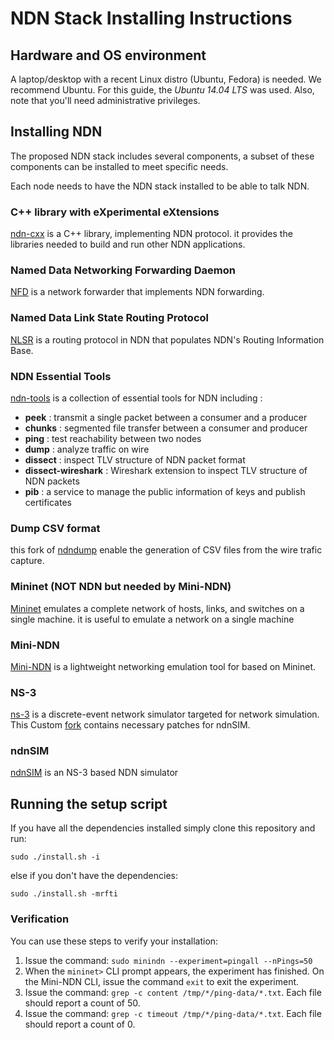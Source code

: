 NDN Stack Installing Instructions
================================
## Hardware and OS environment 

A laptop/desktop with a recent Linux distro (Ubuntu, Fedora) is needed.
We recommend Ubuntu. For this guide, the _Ubuntu 14.04 LTS_ was used.
Also, note that you'll need administrative privileges.

## Installing NDN

The proposed NDN stack includes several components, a subset of these components can be installed to meet specific needs.

Each node needs to have the NDN stack installed to be able to talk NDN. 

### C++ library with eXperimental eXtensions

[ndn-cxx](https://github.com/named-data/ndn-cxx) is a C++ library, implementing NDN protocol. it provides the libraries needed to build and run other NDN applications.

### Named Data Networking Forwarding Daemon 

[NFD](https://github.com/named-data/nfd) is a network forwarder that implements NDN forwarding. 

### Named Data Link State Routing Protocol

[NLSR](https://github.com/named-data/NLSR) is a routing protocol in NDN that populates NDN's Routing Information Base.

### NDN Essential Tools

[ndn-tools](https://github.com/named-data/ndn-tools) is a collection of essential tools for NDN including :

* **peek** : transmit a single packet between a consumer and a producer
* **chunks** : segmented file transfer between a consumer and producer
* **ping** : test reachability between two nodes
* **dump** : analyze traffic on wire
* **dissect** : inspect TLV structure of NDN packet format
* **dissect-wireshark** : Wireshark extension to inspect TLV structure of NDN packets
* **pib** : a service to manage the public information of keys and publish certificates

### Dump CSV format

this fork of [ndndump](https://github.com/charifmahmoudi/ndndump) enable the generation of CSV files from the wire trafic capture.

### Mininet (NOT NDN but needed by Mini-NDN)

[Mininet](https://github.com/mininet/mininet) emulates a complete network of hosts, links, and switches on a single machine. it is useful to emulate a network on a single machine

### Mini-NDN
[Mini-NDN](https://github.com/named-data/mini-ndn) is a lightweight networking emulation tool for based on Mininet. 

### NS-3

[ns-3](http://www.nsnam.org/) is a discrete-event network simulator targeted for network simulation. This Custom [fork](https://github.com/cawka/ns-3-dev-ndnSIM) contains necessary patches for ndnSIM.

### ndnSIM

[ndnSIM](http://ndnsim.net/2.0/getting-started.html) is an NS-3 based NDN simulator

## Running the setup script

If you have all the dependencies installed simply clone this repository and run:

    sudo ./install.sh -i

else if you don't have the dependencies:

    sudo ./install.sh -mrfti

### Verification

You can use these steps to verify your installation:

1. Issue the command: `sudo minindn --experiment=pingall --nPings=50`
2. When the `mininet>` CLI prompt appears, the experiment has finished. On the Mini-NDN CLI, issue the command `exit` to exit the experiment.
3. Issue the command: `grep -c content /tmp/*/ping-data/*.txt`. Each file should report a count of 50.
4. Issue the command: `grep -c timeout /tmp/*/ping-data/*.txt`. Each file should report a count of 0.
